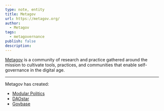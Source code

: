 ```yaml
---
type: note, entity
title: Metagov
url: https://metagov.org/
author:
  - Metagov
tags:
  - metagovernance
publish: false
description: 
---
```


[Metagov](https://metagov.org/) is a community of research and practice gathered around the mission to cultivate tools, practices, and communities that enable self-governance in the digital age.

---

Metagov has created:

- [Modular Politics](links/Modular%20Politics.md)
- [DAOstar](links/DAOstar.md)
- [Govbase](links/Govbase.md)
